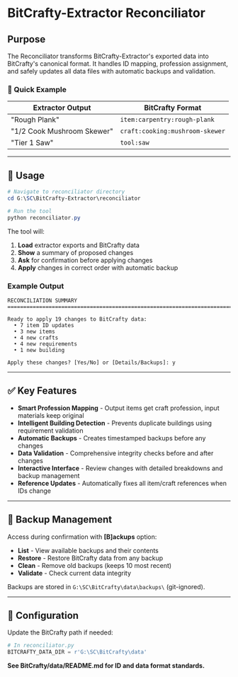 # BitCrafty-Extractor Reconciliator

## Purpose

The Reconciliator transforms BitCrafty-Extractor's exported data into BitCrafty's canonical format. It handles ID mapping, profession assignment, and safely updates all data files with automatic backups and validation.

### 🎯 Quick Example

| Extractor Output          | BitCrafty Format              |
|---------------------------|-------------------------------|
| "Rough Plank"             | `item:carpentry:rough-plank`  |
| "1/2 Cook Mushroom Skewer"| `craft:cooking:mushroom-skewer` |
| "Tier 1 Saw"              | `tool:saw`                    |

---

## 🚀 Usage

```powershell
# Navigate to reconciliator directory
cd G:\SC\BitCrafty-Extractor\reconciliator

# Run the tool
python reconciliator.py
```

The tool will:
1. **Load** extractor exports and BitCrafty data
2. **Show** a summary of proposed changes
3. **Ask** for confirmation before applying changes
4. **Apply** changes in correct order with automatic backup

### Example Output
```
RECONCILIATION SUMMARY
================================================================================

Ready to apply 19 changes to BitCrafty data:
  • 7 item ID updates
  • 3 new items
  • 4 new crafts
  • 4 new requirements
  • 1 new building

Apply these changes? [Yes/No] or [Details/Backups]: y
```

---

## ✅ Key Features

- **Smart Profession Mapping** - Output items get craft profession, input materials keep original
- **Intelligent Building Detection** - Prevents duplicate buildings using requirement validation  
- **Automatic Backups** - Creates timestamped backups before any changes
- **Data Validation** - Comprehensive integrity checks before and after changes
- **Interactive Interface** - Review changes with detailed breakdowns and backup management
- **Reference Updates** - Automatically fixes all item/craft references when IDs change

---

## 🔄 Backup Management

Access during confirmation with **[B]ackups** option:

- **List** - View available backups and their contents
- **Restore** - Restore BitCrafty data from any backup  
- **Clean** - Remove old backups (keeps 10 most recent)
- **Validate** - Check current data integrity

Backups are stored in `G:\SC\BitCrafty\data\backups\` (git-ignored).

---

## 🔧 Configuration

Update the BitCrafty path if needed:

```python
# In reconciliator.py
BITCRAFTY_DATA_DIR = r'G:\SC\BitCrafty\data'
```

**See BitCrafty/data/README.md for ID and data format standards.**
